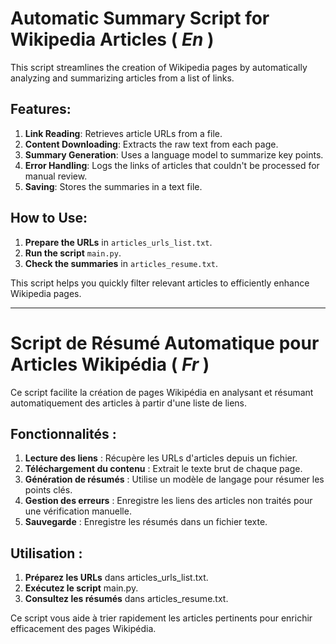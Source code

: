 # Automatic Summary Script for Wikipedia Articles ( *En* )

This script streamlines the creation of Wikipedia pages by automatically analyzing and summarizing articles from a list of links.

## Features:
1. **Link Reading**: Retrieves article URLs from a file.
2. **Content Downloading**: Extracts the raw text from each page.
3. **Summary Generation**: Uses a language model to summarize key points.
4. **Error Handling**: Logs the links of articles that couldn't be processed for manual review.
5. **Saving**: Stores the summaries in a text file.

## How to Use:
1. **Prepare the URLs** in `articles_urls_list.txt`.
2. **Run the script** `main.py`.
3. **Check the summaries** in `articles_resume.txt`.

This script helps you quickly filter relevant articles to efficiently enhance Wikipedia pages.

---------------

# Script de Résumé Automatique pour Articles Wikipédia ( *Fr* )

Ce script facilite la création de pages Wikipédia en analysant et résumant automatiquement des articles à partir d'une liste de liens.

## Fonctionnalités :
1. **Lecture des liens** : Récupère les URLs d'articles depuis un fichier.
2. **Téléchargement du contenu** : Extrait le texte brut de chaque page.
3. **Génération de résumés** : Utilise un modèle de langage pour résumer les points clés.
4. **Gestion des erreurs** : Enregistre les liens des articles non traités pour une vérification manuelle.
5. **Sauvegarde** : Enregistre les résumés dans un fichier texte.

## Utilisation :
1. **Préparez les URLs** dans articles_urls_list.txt.
2. **Exécutez le script** main.py.
3. **Consultez les résumés** dans articles_resume.txt.

Ce script vous aide à trier rapidement les articles pertinents pour enrichir efficacement des pages Wikipédia.
